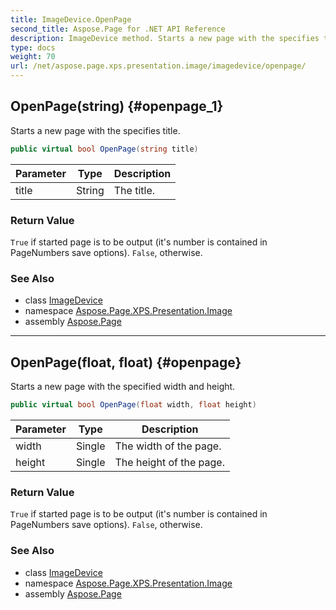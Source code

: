 ```yaml
---
title: ImageDevice.OpenPage
second_title: Aspose.Page for .NET API Reference
description: ImageDevice method. Starts a new page with the specifies title
type: docs
weight: 70
url: /net/aspose.page.xps.presentation.image/imagedevice/openpage/
---
```

## OpenPage(string) {#openpage_1}

Starts a new page with the specifies title.

```csharp
public virtual bool OpenPage(string title)
```

| Parameter | Type | Description |
| --- | --- | --- |
| title | String | The title. |

### Return Value

`True` if started page is to be output (it's number is contained in PageNumbers save options). `False`, otherwise.

### See Also

* class [ImageDevice](../)
* namespace [Aspose.Page.XPS.Presentation.Image](../../imagedevice/)
* assembly [Aspose.Page](../../../)

---

## OpenPage(float, float) {#openpage}

Starts a new page with the specified width and height.

```csharp
public virtual bool OpenPage(float width, float height)
```

| Parameter | Type | Description |
| --- | --- | --- |
| width | Single | The width of the page. |
| height | Single | The height of the page. |

### Return Value

`True` if started page is to be output (it's number is contained in PageNumbers save options). `False`, otherwise.

### See Also

* class [ImageDevice](../)
* namespace [Aspose.Page.XPS.Presentation.Image](../../imagedevice/)
* assembly [Aspose.Page](../../../)


